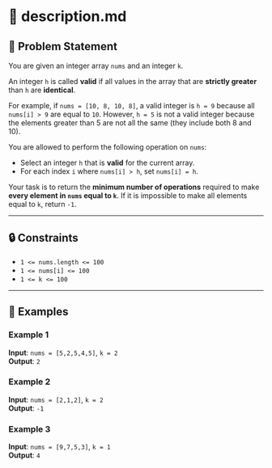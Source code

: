 # 📘 description.md

## 🧾 Problem Statement

You are given an integer array `nums` and an integer `k`.

An integer `h` is called **valid** if all values in the array that are **strictly greater** than `h` are **identical**.

For example, if `nums = [10, 8, 10, 8]`, a valid integer is `h = 9` because all `nums[i] > 9` are equal to `10`. However, `h = 5` is not a valid integer because the elements greater than 5 are not all the same (they include both 8 and 10).

You are allowed to perform the following operation on `nums`:

- Select an integer `h` that is **valid** for the current array.
- For each index `i` where `nums[i] > h`, set `nums[i] = h`.

Your task is to return the **minimum number of operations** required to make **every element in `nums` equal to `k`**. If it is impossible to make all elements equal to `k`, return `-1`.

---

## 🔒 Constraints
- `1 <= nums.length <= 100`
- `1 <= nums[i] <= 100`
- `1 <= k <= 100`

---

## 🧪 Examples

### Example 1
**Input**: `nums = [5,2,5,4,5]`, `k = 2`  
**Output**: `2`

### Example 2
**Input**: `nums = [2,1,2]`, `k = 2`  
**Output**: `-1`

### Example 3
**Input**: `nums = [9,7,5,3]`, `k = 1`  
**Output**: `4`

